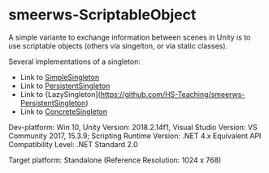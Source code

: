 # smeerws-ScriptableObject

A simple variante to exchange information between scenes in Unity is to use scriptable objects (others via singelton, or via static classes).

Several implementations of a singleton: 
+ Link to [SimpleSingleton](https://github.com/HS-Teaching/smeerws-SimpleSingleton)
+ Link to [PersistentSingleton](https://github.com/HS-Teaching/smeerws-PersistentSingleton)
+ Link to {LazySingleton](https://github.com/HS-Teaching/smeerws-PersistentSingleton)
+ Link to [ConcreteSingleton](https://github.com/HS-Teaching/smeerws-ConcreteSingleton)

Dev-platform: Win 10, Unity Version: 2018.2.14f1, Visual Studio Version: VS Community 2017, 15.3.9;
Scripting Runtime Version: .NET 4.x Equivalent
API Compatibility Level: .NET Standard 2.0

Target platform: Standalone (Reference Resolution: 1024 x 768)